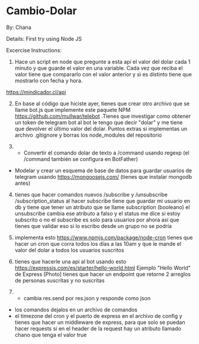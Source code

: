 # Cambio-Dolar

By: Chana

Details: First try using Node JS

Excercise Instructions:

1) Hace un script en node que pregunte a esta api el valor del dolar cada 1 minuto y que guarde el valor en una variable. Cada vez que reciba el valor tiene que compararlo con el valor anterior y si es distinto tiene que mostrarlo con fecha y hora.

https://mindicador.cl/api

2) En base al código que hiciste ayer, tienes que crear otro archivo que se llame bot.js que implemente este paquete NPM https://github.com/mullwar/telebot .Tienes que investigar como obtener un token de telegram bot
al bot le tengo que decir "dolar" y me tiene que devolver el último valor del dolar. Puntos extras si implementas un archivo .gitignore y borras los node_modules del repositorio

3) - Convertir el comando dolar de texto a /command usando regexp (el /command también se configura en BotFather)
- Modelar y crear un esquema de base de datos para guardar usuarios de telegram usando https://mongoosejs.com/
(tienes que instalar mongodb antes)

4) tienes que hacer comandos nuevos /subscribe y /unsubscribe /subscription_status
al hacer subscribe tiene que guardar mi usuario en db y tiene que tener un atributo que se llame subscription (booleano)
el unsubscribe cambia ese atributo a falso
y el status me dice si estoy subscrito o no
el subscribe es solo para usuarios por ahora
así que tienes que validar eso
si lo escribo desde un grupo no se podría

5) implementa esto https://www.npmjs.com/package/node-cron
tienes que hacer un cron que corra todos los días a las 10am
y que le mande el valor del dolar
a todos los usuarios suscritos

6) tienes que hacerle una api al bot usando esto https://expressjs.com/es/starter/hello-world.html
Ejemplo "Hello World" de Express
[Photo]
tienes que hacer un endpoint que retorne 2 arreglos de personas suscritas y no suscritas

7) - cambia res.send por res.json y responde como json
- los comandos dejalos en un archivo de comandos
- el timezone del cron y el puerto de express en el archivo de config
y
tienes que hacer un middleware de express, para que solo se puedan hacer requests si en el header de la request hay un atributo llamado chano que tenga el valor true
